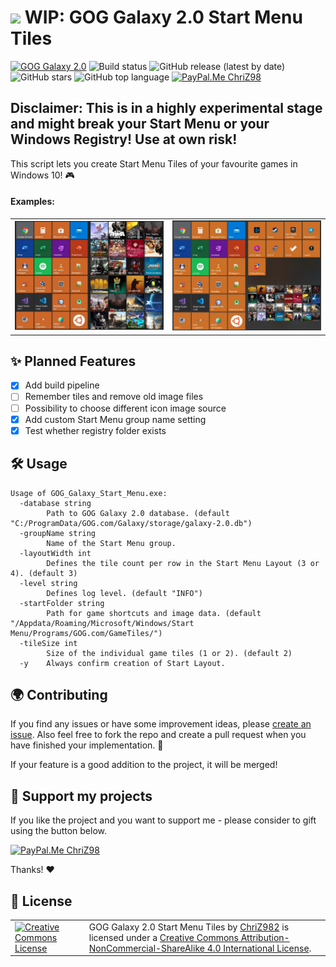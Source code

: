 # <img height="25" src="https://simpleicons.org/icons/gog-dot-com.svg"/> WIP: GOG Galaxy 2.0 Start Menu Tiles
[![GOG Galaxy 2.0](https://img.shields.io/badge/GOG-Galaxy%202.0-86328A?logo=data:https://simpleicons.org/icons/gog-dot-com.svg)](https://www.gogalaxy.com/en/) ![Build status](https://travis-ci.org/ChriZ982/gog-galaxy-2.0-start-menu-tiles.svg?branch=master) ![GitHub release (latest by date)](https://img.shields.io/github/v/release/ChriZ982/gog-galaxy-2.0-start-menu-tiles) ![GitHub stars](https://img.shields.io/github/stars/ChriZ982/gog-galaxy-2.0-start-menu-tiles) ![GitHub top language](https://img.shields.io/github/languages/top/ChriZ982/gog-galaxy-2.0-start-menu-tiles) [![PayPal.Me ChriZ98](https://img.shields.io/badge/PayPal.Me-ChriZ98-00457C?logo=paypal)](https://www.paypal.me/ChriZ98)

## **Disclaimer: This is in a highly experimental stage and might break your Start Menu or your Windows Registry! Use at own risk!**

This script lets you create Start Menu Tiles of your favourite games in Windows 10! :video_game: 

#### Examples:
<table>
  <tr>
    <td><img alt="Startmenu Picture" src="examples/startmenu1.jpeg" /></td>
    <td><img alt="Startmenu Picture" src="examples/startmenu2.jpeg" /></td>
  </tr>
</table>

## :sparkles: Planned Features
* [x] Add build pipeline
* [ ] Remember tiles and remove old image files
* [ ] Possibility to choose different icon image source
* [x] Add custom Start Menu group name setting
* [x] Test whether registry folder exists

## :hammer_and_wrench: Usage
```
Usage of GOG_Galaxy_Start_Menu.exe:
  -database string
        Path to GOG Galaxy 2.0 database. (default "C:/ProgramData/GOG.com/Galaxy/storage/galaxy-2.0.db")
  -groupName string
        Name of the Start Menu group.
  -layoutWidth int
        Defines the tile count per row in the Start Menu Layout (3 or 4). (default 3)
  -level string
        Defines log level. (default "INFO")
  -startFolder string
        Path for game shortcuts and image data. (default "/Appdata/Roaming/Microsoft/Windows/Start Menu/Programs/GOG.com/GameTiles/")
  -tileSize int
        Size of the individual game tiles (1 or 2). (default 2)
  -y    Always confirm creation of Start Layout.
```

## :earth_africa: Contributing
If you find any issues or have some improvement ideas, please [create an issue](../../issues/new/choose). Also feel free to fork the repo and create a pull request when you have finished your implementation. :page_with_curl:

If your feature is a good addition to the project, it will be merged!

## :sparkling_heart: Support my projects
If you like the project and you want to support me - please consider to gift using the button below.

[![PayPal.Me ChriZ98](https://img.shields.io/badge/PayPal.Me-ChriZ98-00457C?logo=paypal)](https://www.paypal.me/ChriZ98)

Thanks! :heart:

## :scroll: License
<table>
  <tr>
    <td><a rel="license" href="http://creativecommons.org/licenses/by-nc-sa/4.0/"><img alt="Creative Commons License" style="border-width:0" width="160px" src="https://i.creativecommons.org/l/by-nc-sa/4.0/88x31.png" /></a></td>
    <td><span xmlns:dct="http://purl.org/dc/terms/" href="http://purl.org/dc/dcmitype/Text" property="dct:title" rel="dct:type">GOG Galaxy 2.0 Start Menu Tiles</span> by <a xmlns:cc="http://creativecommons.org/ns#" href="https://github.com/ChriZ982" property="cc:attributionName" rel="cc:attributionURL">ChriZ982</a> is licensed under a <a rel="license" href="http://creativecommons.org/licenses/by-nc-sa/4.0/">Creative Commons Attribution-NonCommercial-ShareAlike 4.0 International License</a>.</td>
  </tr>
</table>

